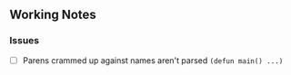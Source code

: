 ## Working Notes

### Issues

- [ ] Parens crammed up against names aren't parsed `(defun main() ...)`
